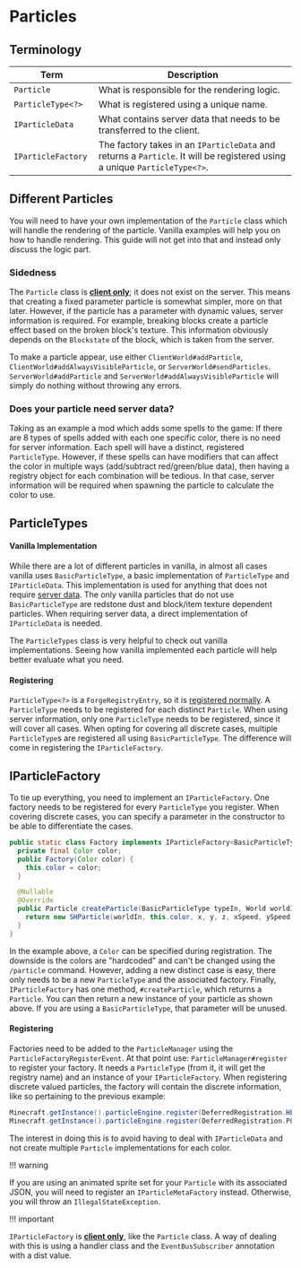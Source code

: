 Particles
=========

Terminology
-----------

| Term | Description |
|----------------|----------------|
| `Particle` | What is responsible for the rendering logic. |
| `ParticleType<?>` | What is registered using a unique name. |
| `IParticleData` | What contains server data that needs to be transferred to the client. |
| `IParticleFactory` | The factory takes in an `IParticleData` and returns a `Particle`. It will be registered using a unique `ParticleType<?>`. |

Different Particles
-------------------

You will need to have your own implementation of the `Particle` class which will handle the rendering of the particle. Vanilla examples will help you on how to handle rendering. This guide will not get into that and instead only discuss the logic part.

### Sidedness
The `Particle` class is [**client only**][sides]; it does not exist on the server. This means that creating a fixed parameter particle is somewhat simpler, more on that later. However, if the particle has a parameter with dynamic values, server information is required. For example, breaking blocks create a particle effect based on the broken block's texture. This information obviously depends on the `Blockstate` of the block, which is taken from the server.

To make a particle appear, use either `ClientWorld#addParticle`, `ClientWorld#addAlwaysVisibleParticle`, or
`ServerWorld#sendParticles`. `ServerWorld#addParticle` and `ServerWorld#addAlwaysVisibleParticle` will simply do nothing without throwing any errors.

### Does your particle need server data?
Taking as an example a mod which adds some spells to the game: If there are 8 types of spells added with each one specific color, there is no need for server information. Each spell will have a distinct, registered `ParticleType`. 
However, if these spells can have modifiers that can affect the color in multiple ways (add/subtract red/green/blue data), then having a registry object for each combination will be tedious. In that case, server information will be required when spawning the particle to calculate the color to use.

ParticleTypes
-------------

#### Vanilla Implementation
While there are a lot of different particles in vanilla, in almost all cases vanilla uses `BasicParticleType`, a basic implementation of `ParticleType` and `IParticleData`. This implementation is used for anything that does not require [server data][servdat]. The only vanilla particles that do not use `BasicParticleType` are redstone dust and block/item texture dependent particles. When requiring server data, a direct implementation of `IParticleData` is needed. 

The `ParticleTypes` class is very helpful to check out vanilla implementations. Seeing how vanilla implemented each particle will help better evaluate what you need.

#### Registering
`ParticleType<?>` is a `ForgeRegistryEntry`, so it is [registered normally][registration]. A `ParticleType` needs to be registered for each distinct `Particle`. When using server information, only one `ParticleType` needs to be registered, since it will cover all cases. When opting for covering all discrete cases, multiple `ParticleType`s are registered all using `BasicParticleType`. The difference will come in registering the `IParticleFactory`.

IParticleFactory
----------------

To tie up everything, you need to implement an `IParticleFactory`. One factory needs to be registered for every `ParticleType` you register. 
When covering discrete cases, you can specify a parameter in the constructor to be able to differentiate the cases.
```java
public static class Factory implements IParticleFactory<BasicParticleType> {
  private final Color color;
  public Factory(Color color) {
    this.color = color;
  }

  @Nullable
  @Override
  public Particle createParticle(BasicParticleType typeIn, World worldIn, double x, double y, double z, double xSpeed, double ySpeed, double zSpeed) {
    return new SHParticle(worldIn, this.color, x, y, z, xSpeed, ySpeed, zSpeed);
  }
}
```
In the example above, a `Color` can be specified during registration. The downside is the colors are "hardcoded" and can't be changed using the `/particle` command. However, adding a new distinct case is easy, there only needs to be a new `ParticleType` and the associated factory. Finally, `IParticleFactory` has one method, `#createParticle`, which returns a `Particle`. You can then return a new instance of your particle as shown above. If you are using a `BasicParticleType`, that parameter will be unused.

#### Registering
Factories need to be added to the `ParticleManager` using the `ParticleFactoryRegisterEvent`. At that point use: `ParticleManager#register` to register your factory. It needs a `ParticleType` (from it, it will get the registry name) and an instance of your `IParticleFactory`. When registering discrete valued particles, the factory will contain the discrete information, like so pertaining to the previous example:
```java 
Minecraft.getInstance().particleEngine.register(DeferredRegistration.HEART_CRYSTAL_PARTICLE.get(), new SHParticle.Factory(Color.FIREBRICK));
Minecraft.getInstance().particleEngine.register(DeferredRegistration.POWER_CRYSTAL_PARTICLE.get(), new SHParticle.Factory(Color.ROYALBLUE));
```
The interest in doing this is to avoid having to deal with `IParticleData` and not create multiple `Particle` implementations for each color.

!!! warning

  If you are using an animated sprite set for your `Particle` with its associated JSON, you will need to register an `IParticleMetaFactory` instead. Otherwise, you will throw an `IllegalStateException`.

!!! important

  `IParticleFactory` is [**client only**][sides], like the `Particle` class. A way of dealing with this is using a handler class and the `EventBusSubscriber` annotation with a dist value.

[sides]: ../개념들/사이드.md
[servdat]: #does-your-particle-need-server-data
[registration]: ../개념들/레지스트리.md#registering-things
